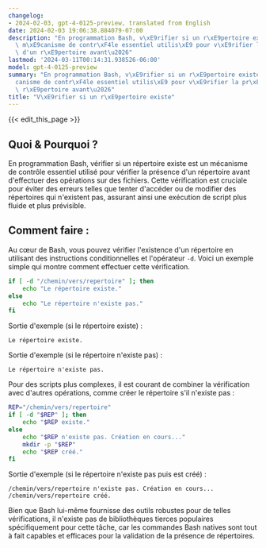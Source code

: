 ```yaml
---
changelog:
- 2024-02-03, gpt-4-0125-preview, translated from English
date: 2024-02-03 19:06:38.884079-07:00
description: "En programmation Bash, v\xE9rifier si un r\xE9pertoire existe est un\
  \ m\xE9canisme de contr\xF4le essentiel utilis\xE9 pour v\xE9rifier la pr\xE9sence\
  \ d'un r\xE9pertoire avant\u2026"
lastmod: '2024-03-11T00:14:31.938526-06:00'
model: gpt-4-0125-preview
summary: "En programmation Bash, v\xE9rifier si un r\xE9pertoire existe est un m\xE9\
  canisme de contr\xF4le essentiel utilis\xE9 pour v\xE9rifier la pr\xE9sence d'un\
  \ r\xE9pertoire avant\u2026"
title: "V\xE9rifier si un r\xE9pertoire existe"
---
```


{{< edit_this_page >}}

## Quoi & Pourquoi ?

En programmation Bash, vérifier si un répertoire existe est un mécanisme de contrôle essentiel utilisé pour vérifier la présence d'un répertoire avant d'effectuer des opérations sur des fichiers. Cette vérification est cruciale pour éviter des erreurs telles que tenter d'accéder ou de modifier des répertoires qui n'existent pas, assurant ainsi une exécution de script plus fluide et plus prévisible.

## Comment faire :

Au cœur de Bash, vous pouvez vérifier l'existence d'un répertoire en utilisant des instructions conditionnelles et l'opérateur `-d`. Voici un exemple simple qui montre comment effectuer cette vérification.

```bash
if [ -d "/chemin/vers/repertoire" ]; then
    echo "Le répertoire existe."
else
    echo "Le répertoire n'existe pas."
fi
```

Sortie d'exemple (si le répertoire existe) :
```
Le répertoire existe.
```

Sortie d'exemple (si le répertoire n'existe pas) :
```
Le répertoire n'existe pas.
```

Pour des scripts plus complexes, il est courant de combiner la vérification avec d'autres opérations, comme créer le répertoire s'il n'existe pas :

```bash
REP="/chemin/vers/repertoire"
if [ -d "$REP" ]; then
    echo "$REP existe."
else
    echo "$REP n'existe pas. Création en cours..."
    mkdir -p "$REP"
    echo "$REP créé."
fi
```

Sortie d'exemple (si le répertoire n'existe pas puis est créé) :
```
/chemin/vers/repertoire n'existe pas. Création en cours...
/chemin/vers/repertoire créé.
```

Bien que Bash lui-même fournisse des outils robustes pour de telles vérifications, il n'existe pas de bibliothèques tierces populaires spécifiquement pour cette tâche, car les commandes Bash natives sont tout à fait capables et efficaces pour la validation de la présence de répertoires.
